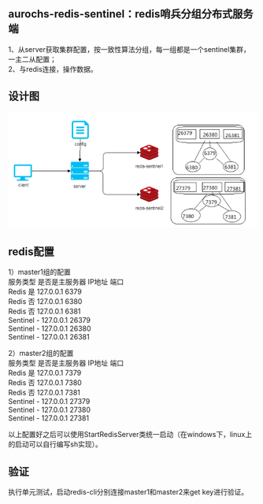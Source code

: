 ## aurochs-redis-sentinel：redis哨兵分组分布式服务端
1、从server获取集群配置，按一致性算法分组，每一组都是一个sentinel集群，一主二从配置；<br />
2、与redis连接，操作数据。<br />

## 设计图
![redis-sentinel](https://github.com/sekift/aurochs/blob/master/aurochs-redis-sentinel/doc/redis-sentinel.png)

## redis配置
1）master1组的配置<br />
服务类型	是否是主服务器	IP地址	端口<br />
Redis		是		127.0.0.1	6379<br />
Redis		否		127.0.0.1	6380<br />
Redis		否		127.0.0.1	6381<br />
Sentinel	-		127.0.0.1	26379<br />
Sentinel   -		127.0.0.1	26380<br />
Sentinel	-		127.0.0.1	26381<br />

2）master2组的配置<br />
服务类型	是否是主服务器	IP地址	端口<br />
Redis		是		127.0.0.1	7379<br />
Redis		否		127.0.0.1	7380<br />
Redis		否		127.0.0.1	7381<br />
Sentinel	-		127.0.0.1	27379<br />
Sentinel	-		127.0.0.1	27380<br />
Sentinel	-		127.0.0.1	27381<br />

以上配置好之后可以使用StartRedisServer类统一启动（在windows下，linux上的启动可以自行编写sh实现）。<br />

## 验证
执行单元测试，启动redis-cli分别连接master1和master2来get key进行验证。<br />